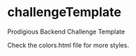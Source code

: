 # challengeTemplate
Prodigious Backend Challenge Template

Check the colors.html file for more styles.
